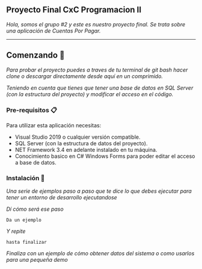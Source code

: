 ## Proyecto Final CxC Programacion II

_Hola, somos el grupo #2 y este es nuestro proyecto final. Se trata sobre una aplicación de Cuentas Por Pagar._

<hr>

## Comenzando 🚀

_Para probar el proyecto puedes a traves de tu terminal de git bash hacer clone o descargar directamente desde aquí en un comprimido._

_Teniendo en cuenta que tienes que tener una base de datos en SQL Server (con la estructura del proyecto) y modificar el acceso en el código._


### Pre-requisitos 📋

Para utilizar esta aplicación necesitas:
- Visual Studio 2019 o cualquier versión compatible.
- SQL Server (con la estructura de datos del proyecto).
- NET Framework 3.4 en adelante instalado en tu máquina.
- Conocimiento basico en C# Windows Forms para poder editar el acceso a base de datos.


### Instalación 🔧

_Una serie de ejemplos paso a paso que te dice lo que debes ejecutar para tener un entorno de desarrollo ejecutandose_

_Dí cómo será ese paso_

```
Da un ejemplo
```

_Y repite_

```
hasta finalizar
```

_Finaliza con un ejemplo de cómo obtener datos del sistema o como usarlos para una pequeña demo_
